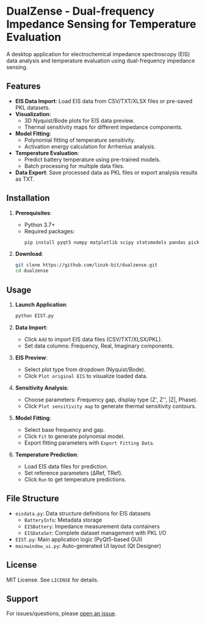 # DualZense - Dual-frequency Impedance Sensing for Temperature Evaluation

A desktop application for electrochemical impedance spectroscopy (EIS) data analysis and temperature evaluation using dual-frequency impedance sensing.

## Features

- **EIS Data Import**: Load EIS data from CSV/TXT/XLSX files or pre-saved PKL datasets.
- **Visualization**: 
  - 3D Nyquist/Bode plots for EIS data preview.
  - Thermal sensitivity maps for different impedance components.
- **Model Fitting**: 
  - Polynomial fitting of temperature sensitivity.
  - Activation energy calculation for Arrhenius analysis.
- **Temperature Evaluation**: 
  - Predict battery temperature using pre-trained models.
  - Batch processing for multiple data files.
- **Data Export**: Save processed data as PKL files or export analysis results as TXT.

## Installation

1. **Prerequisites**:
   - Python 3.7+ 
   - Required packages:
     ```bash
     pip install pyqt5 numpy matplotlib scipy statsmodels pandas pickle
     ```

2. **Download**:
   ```bash
   git clone https://github.com/linzk-bit/dualzense.git
   cd dualzense
   ```

## Usage

1. **Launch Application**:
   ```bash
   python EIST.py
   ```

2. **Data Import**:
   - Click `Add` to import EIS data files (CSV/TXT/XLSX/PKL).
   - Set data columns: Frequency, Real, Imaginary components.

3. **EIS Preview**:
   - Select plot type from dropdown (Nyquist/Bode).
   - Click `Plot original EIS` to visualize loaded data.

4. **Sensitivity Analysis**:
   - Choose parameters: Frequency gap, display type (Z', Z'', |Z|, Phase).
   - Click `Plot sensitivity map` to generate thermal sensitivity contours.

5. **Model Fitting**:
   - Select base frequency and gap.
   - Click `Fit` to generate polynomial model.
   - Export fitting parameters with `Export Fitting Data`.

6. **Temperature Prediction**:
   - Load EIS data files for prediction.
   - Set reference parameters (ΔRef, TRef).
   - Click `Run` to get temperature predictions.

## File Structure

- `eisdata.py`: Data structure definitions for EIS datasets
  - `BatteryInfo`: Metadata storage
  - `EISBattery`: Impedance measurement data containers
  - `EISDataSet`: Complete dataset management with PKL I/O
- `EIST.py`: Main application logic (PyQt5-based GUI)
- `mainwindow_ui.py`: Auto-generated UI layout (Qt Designer)

## License

MIT License. See `LICENSE` for details.

## Support

For issues/questions, please [open an issue](https://github.com/linzk-bit/dualzense/issues).

